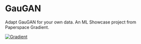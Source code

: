 # GauGAN
Adapt GauGAN for your own data. An ML Showcase project from Paperspace Gradient.

[![Gradient](https://assets.paperspace.io/img/gradient-badge.svg)](https://console.paperspace.com/github/gradient-ai/GauGAN/blob/main/GauGAN_ML_Showcase/GauGAN_ML_showcase.ipynb)

